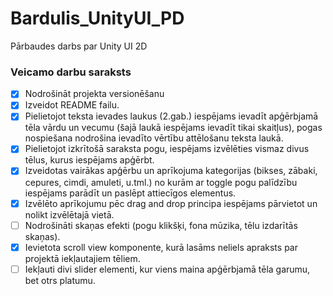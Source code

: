 # Bardulis_UnityUI_PD
Pārbaudes darbs par Unity UI 2D
### Veicamo darbu saraksts
- [x] Nodrošināt projekta versionēšanu
- [x] Izveidot README failu.
- [x] Pielietojot teksta ievades laukus (2.gab.) iespējams ievadīt apģērbjamā tēla vārdu un vecumu
(šajā laukā iespējams ievadīt tikai skaitļus), pogas nospiešana nodrošina ievadīto vērtību
attēlošanu teksta laukā.
- [x] Pielietojot izkrītošā saraksta pogu, iespējams izvēlēties vismaz divus tēlus, kurus iespējams
apģērbt.
- [x] Izveidotas vairākas apģērbu un aprīkojuma kategorijas (bikses, zābaki, cepures, cimdi, amuleti,
u.tml.) no kurām ar toggle pogu palīdzību iespējams parādīt un paslēpt attiecīgos elementus.
- [x] Izvēlēto aprīkojumu pēc drag and drop principa iespējams pārvietot un nolikt izvēlētajā vietā.
- [ ] Nodrošināti skaņas efekti (pogu klikšķi, fona mūzika, tēlu izdarītās skaņas).
- [x] Ievietota scroll view komponente, kurā lasāms neliels apraksts par projektā iekļautajiem tēliem.
- [ ] Iekļauti divi slider elementi, kur viens maina apģērbjamā tēla garumu, bet otrs platumu.
